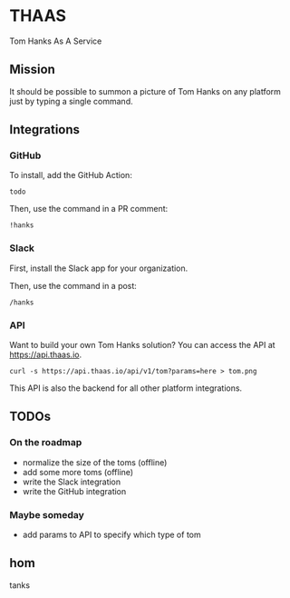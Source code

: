 # THAAS
Tom Hanks As A Service


## Mission
It should be possible to summon a picture of Tom Hanks on any platform just by typing a single command.


## Integrations

### GitHub

To install, add the GitHub Action:
```
todo
```

Then, use the command in a PR comment:
```
!hanks
```


### Slack

First, install the Slack app for your organization.

<!-- TODO: add instructions -->

Then, use the command in a post:
```
/hanks
```


### API

Want to build your own Tom Hanks solution? You can access the API at https://api.thaas.io.

```
curl -s https://api.thaas.io/api/v1/tom?params=here > tom.png
```

This API is also the backend for all other platform integrations.


## TODOs
### On the roadmap
- normalize the size of the toms (offline)
- add some more toms (offline)
- write the Slack integration
- write the GitHub integration
### Maybe someday
- add params to API to specify which type of tom

## hom
tanks

